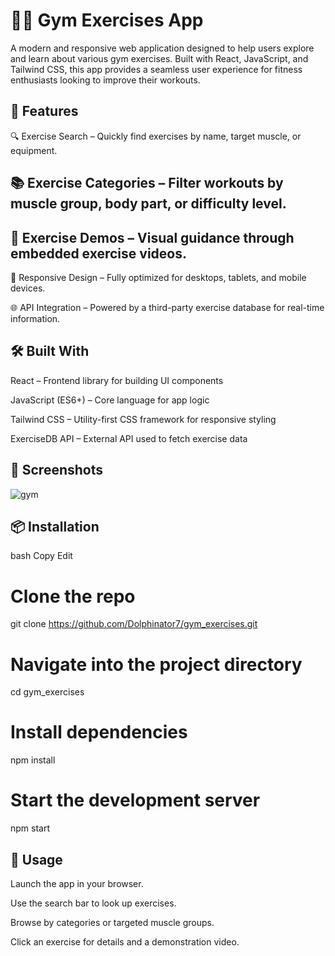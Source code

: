 # 🏋️‍♂️ Gym Exercises App
A modern and responsive web application designed to help users explore and learn about various gym exercises. Built with React, JavaScript, and Tailwind CSS, this app provides a seamless user experience for fitness enthusiasts looking to improve their workouts.

## 🚀 Features
🔍 Exercise Search – Quickly find exercises by name, target muscle, or equipment.

## 📚 Exercise Categories – Filter workouts by muscle group, body part, or difficulty level.

## 🎥 Exercise Demos – Visual guidance through embedded exercise videos.

📱 Responsive Design – Fully optimized for desktops, tablets, and mobile devices.

🌐 API Integration – Powered by a third-party exercise database for real-time information.

## 🛠️ Built With
React – Frontend library for building UI components

JavaScript (ES6+) – Core language for app logic

Tailwind CSS – Utility-first CSS framework for responsive styling

ExerciseDB API – External API used to fetch exercise data

## 📸 Screenshots
![gym](https://github.com/user-attachments/assets/0647d370-0cd8-4084-b6ea-d0be1ff09bca)


## 📦 Installation
bash
Copy
Edit
# Clone the repo
git clone https://github.com/Dolphinator7/gym_exercises.git

# Navigate into the project directory
cd gym_exercises

# Install dependencies
npm install

# Start the development server
npm start

## 🧠 Usage
Launch the app in your browser.

Use the search bar to look up exercises.

Browse by categories or targeted muscle groups.

Click an exercise for details and a demonstration video.





